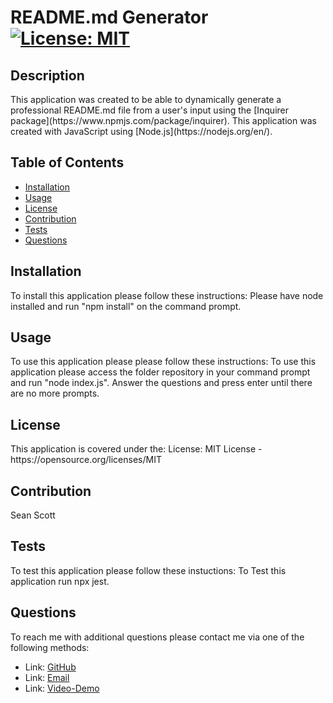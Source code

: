 # README.md Generator [![License: MIT](https://img.shields.io/badge/License-MIT-yellow.svg)](https://opensource.org/licenses/MIT)

## Description 
<p>This application was created to be able to dynamically generate a professional README.md file from a user's input using the [Inquirer package](https://www.npmjs.com/package/inquirer). This application was created with JavaScript using [Node.js](https://nodejs.org/en/).<p>
    
## Table of Contents 
- [Installation](#Installation)
- [Usage](#Usage)
- [License](#License)
- [Contribution](#Contribution)
- [Tests](#Tests)
- [Questions](#Questions)

## Installation 
<p>To install this application please follow these instructions: Please have node installed and run "npm install" on the command prompt.<p> 

## Usage 
<p>To use this application please please follow these instructions: To use this application please access the folder repository in your command prompt and run "node index.js". Answer the questions and press enter until there are no more prompts.</p>

## License 
<p> This application is covered under the: License: MIT License - https://opensource.org/licenses/MIT
</p> 

## Contribution 
<p> Sean Scott</p>

## Tests 
<p> To test this application please follow these instuctions: To Test this application run npx jest. </p>

## Questions 
<p> To reach me with additional questions please contact me via one of the following methods: </p>

- Link: [GitHub](https://github.com/seanscott95/README.md-Generator)
- Link: [Email](mailto:seanms418@gmail.com)
- Link: [Video-Demo](https://drive.google.com/file/d/1CIWfPbNE0jpOIYyoq0hwRDOS2hhYvTTe/view)
